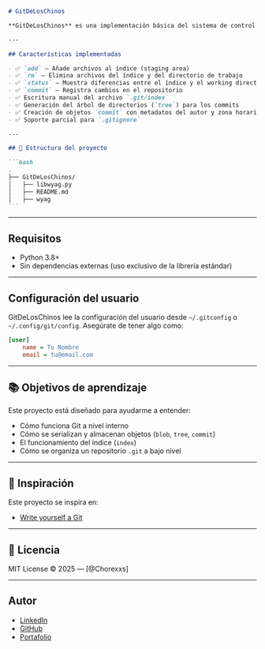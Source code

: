 ````markdown
# GitDeLosChinos

**GitDeLosChinos** es una implementación básica del sistema de control de versiones Git, desarrollada completamente en Python. Este proyecto busca replicar las funcionalidades fundamentales de Git desde cero, permitiendo comprender y manipular su estructura interna (índice, árboles, commits) sin depender del binario de Git.

---

## Características implementadas

- ✅ `add` – Añade archivos al índice (staging area)
- ✅ `rm` – Elimina archivos del índice y del directorio de trabajo
- ✅ `status` – Muestra diferencias entre el índice y el working directory
- ✅ `commit` – Registra cambios en el repositorio
- ✅ Escritura manual del archivo `.git/index`
- ✅ Generación del árbol de directorios (`tree`) para los commits
- ✅ Creación de objetos `commit` con metadatos del autor y zona horaria
- ✅ Soporte parcial para `.gitignore`

---

## 📁 Estructura del proyecto

```bash
.
├── GitDeLosChinos/
│   ├── libwyag.py
│   ├── README.md
│   ├── wyag
```
````

---

## Requisitos

- Python 3.8+
- Sin dependencias externas (uso exclusivo de la librería estándar)

---

## Configuración del usuario

GitDeLosChinos lee la configuración del usuario desde `~/.gitconfig` o `~/.config/git/config`. Asegúrate de tener algo como:

```ini
[user]
    name = Tu Nombre
    email = tu@email.com
```

---

## 📚 Objetivos de aprendizaje

Este proyecto está diseñado para ayudarme a entender:

- Cómo funciona Git a nivel interno
- Cómo se serializan y almacenan objetos (`blob`, `tree`, `commit`)
- El funcionamiento del índice (`index`)
- Cómo se organiza un repositorio `.git` a bajo nivel

---

## 🧠 Inspiración

Este proyecto se inspira en:

- [Write yourself a Git](https://wyag.thb.lt/)

---

## 📜 Licencia

MIT License © 2025 — [@Chorexxs]

---

## Autor

- [LinkedIn](https://www.linkedin.com/in/oswaldo-fonseca-gonzalez/)
- [GitHub](https://github.com/Chorexxs)
- [Portafolio](https://chorexxs-portfolio.dev/)
